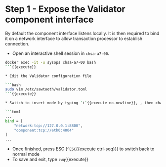 # Step 1 - Expose the Validator component interface

By default the component interface listens locally. It is then required to bind it on a network interface to allow transaction processor to establish connection.

* Open an interactive shell session in `chsa-a7-00`.

```bash
docker exec -it -u sysops chsa-a7-00 bash
```{{execute}}

* Edit the Validator configuration file

```bash
sudo vim /etc/sawtooth/validator.toml
```{{execute}}

* Switch to insert mode by typing `i`{{execute no-newline}}, , then change the values as described below.

```toml
...
bind = [
    "network:tcp://127.0.0.1:8800",
    "component:tcp://eth0:4004"
]
...
```

* Once finished, press ESC (`^ESC`{{execute ctrl-seq}}) to switch back to normal mode
* To save and exit, type `:wq`{{execute}}
